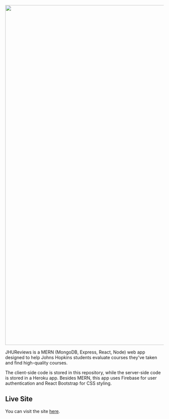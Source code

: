 <p align="center">
  <img href="https://jhureviews.com" src="https://i.ibb.co/NZfyywD/social-preview.png" width="1080"/>
</p>

JHUReviews is a MERN (MongoDB, Express, React, Node) web app designed to help Johns Hopkins students evaluate courses they've taken and find high-quality courses. 

The client-side code is stored in this repository, while the server-side code is stored in a Heroku app. Besides MERN, this app uses Firebase for user authentication and React Bootstrap for CSS styling.

## Live Site
You can visit the site [here](https://jhureviews.com/).
